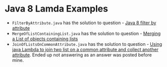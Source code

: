 Java 8 Lamda Examples
=================================================

- `FilterByAttribute.java` has the solution to question - [Java 8 filter by attribute ](https://stackoverflow.com/questions/46148694/java-8-filter-by-attribute/46149208#46149208)
- `MergeOfListContainingList.java` has the solution to question - [Merging a List of objects containing lists](https://stackoverflow.com/questions/46373808/merging-a-list-of-objects-containing-lists/46374757#46374757)
- `JoinOfListsOnCommonAttribute.java`  has the solution to question - [Using java Lambda to join two list on a common attribute and collect another attribute](https://stackoverflow.com/questions/46455845/using-java-lambda-to-join-two-list-on-a-common-attribute-and-collect-another-att/46456026#46456026). Ended up not answering as an answer was posted before mine.